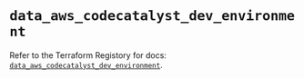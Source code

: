 # `data_aws_codecatalyst_dev_environment`

Refer to the Terraform Registory for docs: [`data_aws_codecatalyst_dev_environment`](https://registry.terraform.io/providers/hashicorp/aws/5.12.0/docs/data-sources/codecatalyst_dev_environment).
